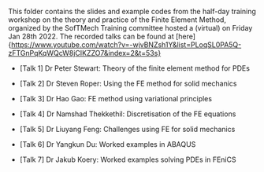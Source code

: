 This folder contains the slides and example codes from the half-day training workshop on the theory and practice of the Finite Element Method, organized by the SofTMech Training committee hosted a (virtual) on Friday Jan 28th 2022. The recorded talks can be found at [here]{https://www.youtube.com/watch?v=-wjvBNZsh1Y&list=PLoqSL0PA5Q-zFTGnPqKqWQcW8jCIKZZO7&index=2&t=53s}

* [Talk 1] Dr Peter Stewart: Theory of the finite element method for PDEs

* [Talk 2] Dr Steven Roper: Using the FE method for solid mechanics

* [Talk 3] Dr Hao Gao: FE method using variational principles

* [Talk 4] Dr Namshad Thekkethil: Discretisation of the FE equations

* [Talk 5] Dr Liuyang Feng: Challenges using FE for solid mechanics

* [Talk 6] Dr Yangkun Du: Worked examples in ABAQUS

* [Talk 7] Dr Jakub Koery: Worked examples solving PDEs in FEniCS
